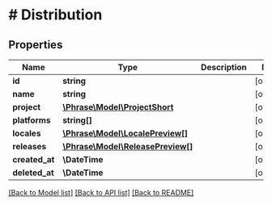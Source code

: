 # # Distribution

## Properties

Name | Type | Description | Notes
------------ | ------------- | ------------- | -------------
**id** | **string** |  | [optional] 
**name** | **string** |  | [optional] 
**project** | [**\Phrase\Model\ProjectShort**](ProjectShort.md) |  | [optional] 
**platforms** | **string[]** |  | [optional] 
**locales** | [**\Phrase\Model\LocalePreview[]**](LocalePreview.md) |  | [optional] 
**releases** | [**\Phrase\Model\ReleasePreview[]**](ReleasePreview.md) |  | [optional] 
**created_at** | **\DateTime** |  | [optional] 
**deleted_at** | **\DateTime** |  | [optional] 

[[Back to Model list]](../../README.md#documentation-for-models) [[Back to API list]](../../README.md#documentation-for-api-endpoints) [[Back to README]](../../README.md)


